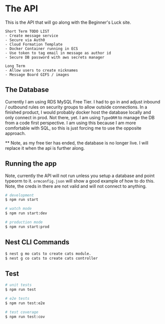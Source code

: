 # The API
This is the API that will go along with the Beginner's Luck site. 

```
Short Term TODO LIST
- Create message service
- Secure via Auth0
- Cloud Formation Template
- Docker Container running in ECS 
- Use token to tag email in message as author id
- Secure DB password with aws secrets manager

Long Term
- Allow users to create nicknames
- Message Board GIFS / images
```
## The Database
Currently I am using RDS MySQL Free Tier. I had to go in and adjust inbound / outbound rules on security groups to allow outside connections. In a finished product, I would probably docker host the database locally and only connect in prod. Not there, yet. I am using `TypeORM` to manage the DB from a code first perspective. I am using this because I am more comfortable with SQL, so this is just forcing me to use the opposite approach.

** Note, as my free tier has ended, the database is no longer live. I will replace it when the api is further along. 

## Running the app

Note, currently the API will not run unless you setup a database and point typeorm to it. `ormconfig.json` will show a good example of how to do this. Note, the creds in there are not valid and will not connect to anything. 
```bash
# development
$ npm run start

# watch mode
$ npm run start:dev

# production mode
$ npm run start:prod
```
## Nest CLI Commands

```bash
$ nest g mo cats to create cats module.
$ nest g co cats to create cats controller
```

## Test

```bash
# unit tests
$ npm run test

# e2e tests
$ npm run test:e2e

# test coverage
$ npm run test:cov
```
